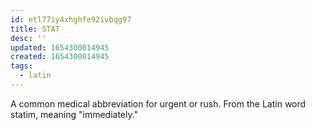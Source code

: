 ```yaml
---
id: etl77iy4xhghfe92ivbqg97
title: STAT
desc: ''
updated: 1654300014945
created: 1654300014945
tags:
  - latin
---
```


A common medical abbreviation for urgent or rush. From the Latin word statim, meaning "immediately."
